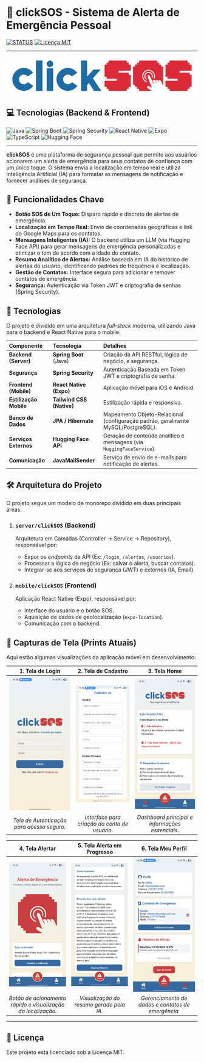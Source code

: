 # 🚨 clickSOS - Sistema de Alerta de Emergência Pessoal

[![STATUS](https://img.shields.io/badge/STATUS-EM%20DESENVOLVIMENTO-yellowgreen?style=for-the-badge)](http://www.github.com/duraesrobson/clickSOS)
[![Licença MIT](https://img.shields.io/badge/License-MIT-blue.svg?style=for-the-badge)](LICENSE)

---
![Logo do clickSOS](/mobile/clickSOS/assets/imgs/logo-click-og.svg)

## 💻 Tecnologias (Backend & Frontend)

![Java](https://img.shields.io/badge/Java-007396?style=for-the-badge&logo=java&logoColor=white)
![Spring Boot](https://img.shields.io/badge/Spring_Boot-6DB33F?style=for-the-badge&logo=springboot&logoColor=white)
![Spring Security](https://img.shields.io/badge/Spring%20Security-6DB33F?style=for-the-badge&logo=spring-security&logoColor=white)
![React Native](https://img.shields.io/badge/React_Native-61DAFB?style=for-the-badge&logo=react&logoColor=black)
![Expo](https://img.shields.io/badge/Expo-1B1F23?style=for-the-badge&logo=expo&logoColor=white)
![TypeScript](https://img.shields.io/badge/TypeScript-3178C6?style=for-the-badge&logo=typescript&logoColor=white)
![Hugging Face](https://img.shields.io/badge/Hugging%20Face-FFB86C?style=for-the-badge&logo=huggingface&logoColor=black)

---

**clickSOS** é uma plataforma de segurança pessoal que permite aos usuários acionarem um alerta de emergência para seus contatos de confiança com um único toque. O sistema envia a localização em tempo real e utiliza Inteligência Artificial (IA) para formatar as mensagens de notificação e fornecer análises de segurança.

## 🌟 Funcionalidades Chave

* **Botão SOS de Um Toque:** Disparo rápido e discreto de alertas de emergência.
* **Localização em Tempo Real:** Envio de coordenadas geográficas e link do Google Maps para os contatos.
* **Mensagens Inteligentes (IA):** O backend utiliza um LLM (via Hugging Face API) para gerar mensagens de emergência personalizadas e otimizar o tom de acordo com a idade do contato.
* **Resumo Analítico de Alertas:** Análise baseada em IA do histórico de alertas do usuário, identificando padrões de frequência e localização.
* **Gestão de Contatos:** Interface segura para adicionar e remover contatos de emergência.
* **Segurança:** Autenticação via Token JWT e criptografia de senhas (Spring Security).

## 🚀 Tecnologias

O projeto é dividido em uma arquitetura *full-stack* moderna, utilizando Java para o backend e React Native para o mobile.

| Componente | Tecnologia | Detalhes |
| :--- | :--- | :--- |
| **Backend (Server)** | **Spring Boot** (Java) | Criação da API RESTful, lógica de negócio, e segurança. |
| **Segurança** | **Spring Security** | Autenticação Baseada em Token JWT e criptografia de senha. |
| **Frontend (Mobile)** | **React Native (Expo)** | Aplicação móvel para iOS e Android. |
| **Estilização Mobile** | **Tailwind CSS (Native)** | Estilização rápida e responsiva. |
| **Banco de Dados** | **JPA / Hibernate** | Mapeamento Objeto-Relacional (configuração padrão, geralmente MySQL/PostgreSQL). |
| **Serviços Externos** | **Hugging Face API** | Geração de conteúdo analítico e mensagens (via `HuggingFaceService`). |
| **Comunicação** | **JavaMailSender** | Serviço de envio de e-mails para notificação de alertas. |

## 🛠️ Arquitetura do Projeto

O projeto segue um modelo de monorepo dividido em duas principais áreas:

1.  ### `server/clickSOS` (Backend)

    Arquitetura em Camadas (Controller $\to$ Service $\to$ Repository), responsável por:
    * Expor os *endpoints* da API (Ex: `/login`, `/alertas`, `/usuarios`).
    * Processar a lógica de negócio (Ex: salvar o alerta, buscar contatos).
    * Integrar-se aos serviços de segurança (JWT) e externos (IA, Email).

2.  ### `mobile/clickSOS` (Frontend)

    Aplicação React Native (Expo), responsável por:
    * Interface do usuário e o botão SOS.
    * Aquisição de dados de geolocalização (`expo-location`).
    * Comunicação com o backend.
  
## 📸 Capturas de Tela (Prints Atuais)

Aqui estão algumas visualizações da aplicação móvel em desenvolvimento:

| 1. Tela de Login | 2. Tela de Cadastro | 3. Tela Home |
| :---: | :---: | :---: |
| ![Print 1 - Tela de Login](/mobile/clickSOS/prints/print-login.jpg) | ![Print 2 - Tela de Cadastro](/mobile/clickSOS/prints/print-cadastro.jpg) | ![Print 3 - Tela Home](/mobile/clickSOS/prints/print-home.jpg) |
| *Tela de Autenticação para acesso seguro.* | *Interface para criação da conta de usuário.* | *Dashboard principal e informações essenciais.* |

| 4. Tela Alertar | 5. Tela Alerta em Progresso | 6. Tela Meu Perfil |
| :---: | :---: | :---: |
| ![Print 4 - Tela de Alerta SOS](/mobile/clickSOS/prints/print-alert.jpg) | ![Print 5 - Tela de ALerta SOS (resumo)](/mobile/clickSOS/prints/print-alert-2-resumo.jpg) | ![Print 6 - Tela Meu Perfil](/mobile/clickSOS/prints/print-perfil.jpg) |
| *Botão de acionamento rápido e visualização da localização.* | *Visualização do resumo gerado pela IA.* | *Gerenciamento de dados e contatos de emergência.* |

---


## 📄 Licença

Este projeto está licenciado sob a Licença MIT.
